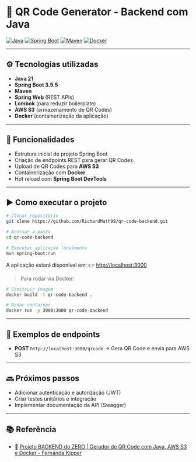# 🚀 QR Code Generator - Backend com Java

[![Java](https://img.shields.io/badge/Java-21-red?logo=openjdk\&logoColor=white)](https://openjdk.org/projects/jdk/21/)
[![Spring Boot](https://img.shields.io/badge/Spring%20Boot-3.5.5-green?logo=springboot)](https://spring.io/projects/spring-boot)
[![Maven](https://img.shields.io/badge/Maven-3.9-blue?logo=apachemaven)](https://maven.apache.org/)
[![Docker](https://img.shields.io/badge/Docker-24-blue?logo=docker)](https://www.docker.com/)

---

## ⚙️ Tecnologias utilizadas

* **Java 21**
* **Spring Boot 3.5.5**
* **Maven**
* **Spring Web** (REST APIs)
* **Lombok** (para reduzir boilerplate)
* **AWS S3** (armazenamento de QR Codes)
* **Docker** (containerização da aplicação)

---

## 📝 Funcionalidades

* Estrutura inicial de projeto Spring Boot
* Criação de endpoints REST para gerar QR Codes
* Upload de QR Codes para **AWS S3**
* Containerização com **Docker**
* Hot reload com **Spring Boot DevTools**

---

## ▶️ Como executar o projeto

```bash
# Clonar repositório
git clone https://github.com/RichardMath99/qr-code-backend.git

# Acessar a pasta
cd qr-code-backend

# Executar aplicação localmente
mvn spring-boot:run
```

A aplicação estará disponível em:
👉 [http://localhost:3000](http://localhost:3000)

> Para rodar via Docker:

```bash
# Construir imagem
docker build -t qr-code-backend .

# Rodar container
docker run -p 3000:3000 qr-code-backend
```

---

## 📌 Exemplos de endpoints

* **POST** `http://localhost:3000/qrcode` → Gera QR Code e envia para AWS S3
---

## 🔜 Próximos passos

* Adicionar autenticação e autorização (JWT)
* Criar testes unitários e integração
* Implementar documentação da API (Swagger)

---

## 📚 Referência

* 🎥 [Projeto BACKEND do ZERO | Gerador de QR Code com Java, AWS S3 e Docker - Fernanda Kipper](https://www.youtube.com/watch?v=YY_hf0FOIcU&t=317s)
